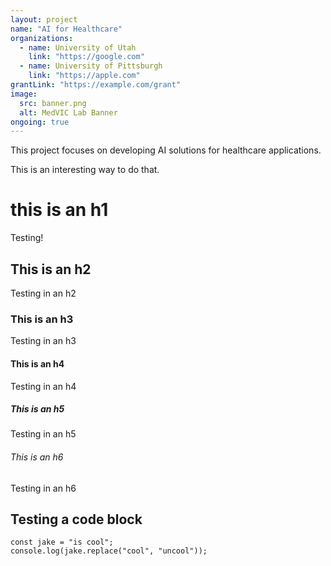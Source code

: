 ```yaml
---
layout: project
name: "AI for Healthcare"
organizations:
  - name: University of Utah
    link: "https://google.com"
  - name: University of Pittsburgh
    link: "https://apple.com"
grantLink: "https://example.com/grant"
image:
  src: banner.png
  alt: MedVIC Lab Banner
ongoing: true
---
```


This project focuses on developing AI solutions for healthcare applications.

This is an interesting way to do that.

# this is an h1

Testing!

## This is an h2

Testing in an h2

### This is an h3

Testing in an h3

#### This is an h4

Testing in an h4

##### This is an h5

Testing in an h5

###### This is an h6

Testing in an h6

## Testing a code block

```
const jake = "is cool";
console.log(jake.replace("cool", "uncool"));
```
